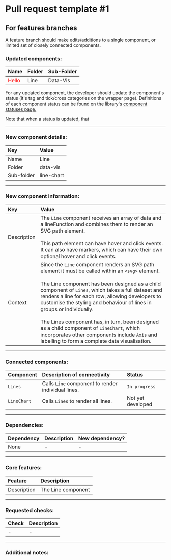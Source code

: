 # Pull request template #1

## For features branches

A feature branch should make edits/additions to a single component, or limited set of closely connected components.

### Updated components:

| Name                                | Folder | Sub-Folder |
| :---------------------------------- | :----- | :--------- |
| <div class="edits-here">Hello</div> | Line   | Data-Vis   |

For any updated component, the developer should update the component's status (it's tag and tick/cross categories on the wrapper page). Definitions of each component status can be found on the library's [component statuses page.](https://communitiesuk.github.io/mhclg_svelte_component_library/get-started/component-statuses)

Note that when a status is updated, that

---

### New component details:

| Key        | Value      |
| :--------- | :--------- |
| Name       | Line       |
| Folder     | data-vis   |
| Sub-folder | line-chart |

---

### New component information:

| Key         | Value                                                                                                                                                                                                                                                                                                                                                                                                                                                                                                                                            |
| :---------- | :----------------------------------------------------------------------------------------------------------------------------------------------------------------------------------------------------------------------------------------------------------------------------------------------------------------------------------------------------------------------------------------------------------------------------------------------------------------------------------------------------------------------------------------------- |
| Description | The `Line` component receives an array of data and a lineFunction and combines them to render an SVG path element. <br><br>This path element can have hover and click events. It can also have markers, which can have their own optional hover and click events.                                                                                                                                                                                                                                                                                |
| Context     | Since the `Line` component renders an SVG path element it must be called within an `<svg>` element. <br><br>The Line component has been designed as a child component of `Lines`, which takes a full dataset and renders a line for each row, allowing developers to customise the styling and behaviour of lines in groups or individually.<br><br>The Lines component has, in turn, been designed as a child component of `LineChart`, which incorporates other components include `Axis` and labelling to form a complete data visualisation. |

---

### Connected components:

| Component   | Description of connectivity                        | Status            |
| :---------- | :------------------------------------------------- | :---------------- |
| `Lines`     | Calls `Line` component to render individual lines. | `In progress`     |
| `LineChart` | Calls `Lines` to render all lines.                 | Not yet developed |

---

### Dependencies:

| Dependency | Description | New dependency? |
| :--------- | :---------- | :-------------- |
| None       | -           | -               |

---

### Core features:

| Feature     | Description        |
| :---------- | :----------------- |
| Description | The Line component |

---

### Requested checks:

| Check | Description |
| :---- | :---------- |
| -     | -           |

---

### Additional notes:

<style>



.edits-here {
color: red
}

</style>
